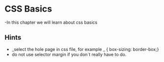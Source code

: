 # CSS Basics

-In this chapter we will learn about css basics

## Hints

- _select the hole page in css file, for example _ { box-sizing: border-box;}
- do not use selector margin if you don´t really have to do.
